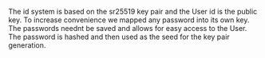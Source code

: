 The id system is based on the sr25519 key pair and the User id is the public key. To increase convenience we mapped any password into its own key. The passwords neednt be saved and allows for easy access to the User. The password is hashed and then used as the seed for the key pair generation. 